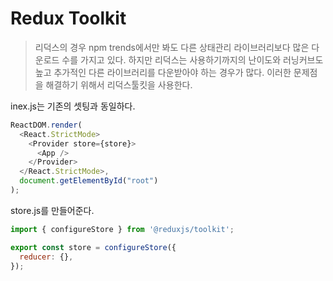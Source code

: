 # Redux Toolkit

> 리덕스의 경우 npm trends에서만 봐도 다른 상태관리 라이브러리보다 많은 다운로드 수를 가지고 있다. 
>  하지만 리덕스는 사용하기까지의 난이도와 러닝커브도 높고 추가적인 다른 라이브러리를 다운받아야 하는 경우가 많다.
>  이러한 문제점을 해결하기 위해서 리덕스툴킷을 사용한다.

inex.js는 기존의 셋팅과 동일하다.
```js
ReactDOM.render(
  <React.StrictMode>
    <Provider store={store}>
      <App />
    </Provider>
  </React.StrictMode>,
  document.getElementById("root")
);
```

store.js를 만들어준다.
```js
import { configureStore } from '@reduxjs/toolkit';

export const store = configureStore({
  reducer: {},
});
```
